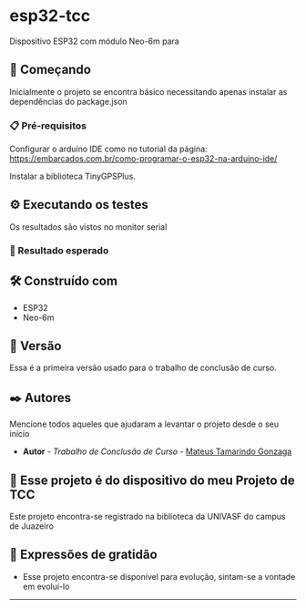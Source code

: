 # esp32-tcc

Dispositivo ESP32 com módulo Neo-6m para 

## 🚀 Começando

Inicialmente o projeto se encontra básico necessitando apenas instalar as dependências do package.json

### 📋 Pré-requisitos

Configurar o arduíno IDE como no tutorial da página: https://embarcados.com.br/como-programar-o-esp32-na-arduino-ide/

Instalar a biblioteca TinyGPSPlus.

## ⚙️ Executando os testes

Os resultados são vistos no monitor serial

### 🔩 Resultado esperado

## 🛠️ Construído com

* ESP32
*  Neo-6m

## 📌 Versão

Essa é a primeira versão usado para o trabalho de conclusão de curso.

## ✒️ Autores

Mencione todos aqueles que ajudaram a levantar o projeto desde o seu início

* **Autor** - *Trabalho de Conclusão de Curso* - [Mateus Tamarindo Gonzaga](https://github.com/mateusTG)

## 📄 Esse projeto é do dispositivo do meu Projeto de TCC 

Este projeto encontra-se registrado na biblioteca da UNIVASF do campus de Juazeiro

## 🎁 Expressões de gratidão
* Esse projeto encontra-se disponível para evolução, sintam-se a vontade em evoluí-lo



---
